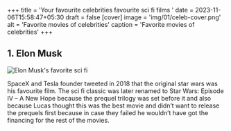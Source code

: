 +++
title = 'Your favourite celebrities favourite sci fi films '
date = 2023-11-06T15:58:47+05:30
draft = false
[cover]
    image = 'img/01/celeb-cover.png'
    alt = 'Favorite movies of celebrities'
    caption = 'Favorite movies of celebrities'
+++


## 1. Elon Musk  

![Elon Musk's favorite sci fi](img/01/01musk10.png "Musk scifi")  

SpaceX and Tesla founder tweeted in 2018 that the original star wars was his favourite film. The sci fi classic was later renamed to Star Wars: Episode IV – A New Hope because the prequel trilogy was set before it and also because Lucas thought this was the best movie and didn’t want to release the prequels first because in case they failed he wouldn’t have got the financing for the rest of the movies.  

